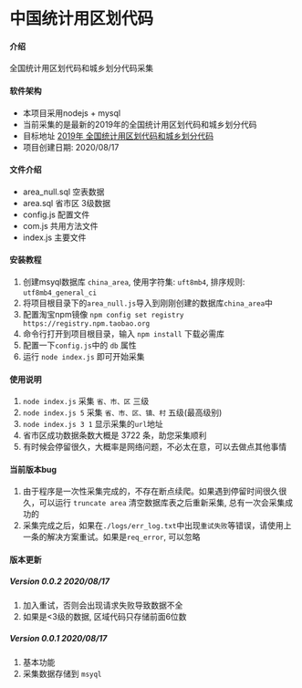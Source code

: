 # 中国统计用区划代码

#### 介绍

全国统计用区划代码和城乡划分代码采集

#### 软件架构

- 本项目采用nodejs + mysql
- 当前采集的是最新的2019年的全国统计用区划代码和城乡划分代码
- 目标地址 [2019年 全国统计用区划代码和城乡划分代码](http://www.stats.gov.cn/tjsj/tjbz/tjyqhdmhcxhfdm/2019/index.html)
- 项目创建日期: 2020/08/17

#### 文件介绍

- area_null.sql 空表数据
- area.sql 省市区 3级数据
- config.js 配置文件
- com.js 共用方法文件
- index.js 主要文件

#### 安装教程

1.  创建msyql数据库 `china_area`, 使用字符集: `uft8mb4`, 排序规则: `utf8mb4_general_ci`
2.  将项目根目录下的`area_null.js`导入到刚刚创建的数据库`china_area`中
3.  配置淘宝npm镜像 `npm config set registry https://registry.npm.taobao.org`
4.  命令行打开到项目根目录，输入 `npm install` 下载必需库
5.  配置一下`config.js`中的 `db` 属性
6.  运行 `node index.js` 即可开始采集

#### 使用说明

1.  `node index.js` 采集 `省、市、区` 三级
2.  `node index.js 5` 采集 `省、市、区、镇、村` 五级(最高级别)
3.  `node index.js 3 1` 显示采集的`url`地址
4.  省市区成功数据条数大概是 3722 条，助您采集顺利
5.  有时候会停留很久，大概率是网络问题，不必太在意，可以去做点其他事情

#### 当前版本bug

1. 由于程序是一次性采集完成的，不存在断点续爬。如果遇到停留时间很久很久，可以运行 `truncate area` 清空数据库表之后重新采集, 总有一次会采集成功的
2. 采集完成之后，如果在`./logs/err_log.txt`中出现`重试失败`等错误，请使用上一条的解决方案重试。如果是`req_error`, 可以忽略

#### 版本更新

##### Version 0.0.2 2020/08/17
1. 加入重试，否则会出现请求失败导致数据不全
2. 如果是<3级的数据, 区域代码只存储前面6位数

##### Version 0.0.1 2020/08/17
1. 基本功能
2. 采集数据存储到 `msyql`